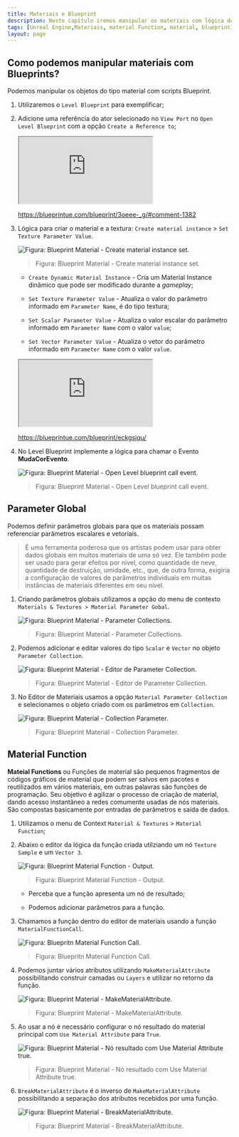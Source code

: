 ```yaml
---
title: Materiais e Blueprint
description: Neste capítulo iremos manipular os materiais com lógica de script Blueprint e construir funções para utilizar dentro dos materiais.
tags: [Unreal Engine,Materiais, material Function, material, blueprint]
layout: page
---
```


## Como podemos manipular materiais com Blueprints?

Podemos manipular os objetos do tipo material com scripts Blueprint.

1. Utilizaremos o `Level Blueprint` para exemplificar;

2. Adicione uma referência do ator selecionado no `View Port` no `Open Level Blueprint` com a opção `Create a Reference to`;

     <iframe title="Cafegeek - Material and Material #1 Click Objects and Change Color" src="https://blueprintue.com/render/3oeee-_g/" scrolling="no" allowfullscreen></iframe>

     <https://blueprintue.com/blueprint/3oeee-_g/#comment-1382>

3. Lógica para criar o material e a textura: `Create material instance` > `Set Texture Parameter Value`.

    ![Figura: Blueprint Material - Create material instance set.](../imagens/materiais/ue4_material_bp_create_material_instance_set.webp "Figura: Blueprint Material - Create material instance set.")

    > Figura: Blueprint Material - Create material instance set.

    - `Create Dynamic Material Instance` - Cria um Material Instance dinâmico que pode ser modificado durante a *gameplay*;

    - `Set Texture Parameter Value` - Atualiza o valor do parâmetro informado em `Parameter Name`, é do tipo textura;

    - `Set Scalar Parameter Value` - Atualiza o valor escalar do parâmetro informado em `Parameter Name` com o valor `value`;

    - `Set Vector Parameter Value` - Atualiza o vetor do parâmetro informado em `Parameter Name` com o valor `value`.

     <iframe title="Cafegeek - Material and Blueprint #2 Create Dynanmic Material Instance and Set" src="https://blueprintue.com/render/eckgsjqu/" scrolling="no" allowfullscreen></iframe>

    <https://blueprintue.com/blueprint/eckgsjqu/>

4. No Level Blueprint implemente a lógica para chamar o Evento **MudaCorEvento**.

    ![Figura: Blueprint Material - Open Level blueprint call event.](../imagens/materiais/ue4_material_bp_level_blueprint_call_event.webp "Figura: Blueprint Material - Open Level blueprint call event.")

    > Figura: Blueprint Material - Open Level blueprint call event.

## Parameter Global

Podemos definir parâmetros globais para que os materiais possam referenciar parâmetros escalares e vetoriais.

> É uma ferramenta poderosa que os artistas podem usar para obter dados globais em muitos materiais de uma só vez. Ele também pode ser usado para gerar efeitos por nível, como quantidade de neve, quantidade de destruição, umidade, etc., que, de outra forma, exigiria a configuração de valores de parâmetros individuais em muitas instâncias de materiais diferentes em seu nível.

1. Criando parâmetros globais utilizamos a opção do menu de contexto `Materials & Textures > Material Parameter Gobal`.

    ![Figura: Blueprint Material - Parameter Collections.](../imagens/materiais/unreal_engine_material_menu_parameter_collection.webp "Figura: Blueprint Material - Parameter Collections.")

    > Figura: Blueprint Material - Parameter Collections.

2. Podemos adicionar e editar valores do tipo `Scalar` e `Vector` no objeto `Parameter Collection`.

    ![Figura: Blueprint Material - Editor de Parameter Collection.](../imagens/materiais/unreal_engine_material_edit_parameter_collection.webp "Figura: Blueprint Material - Editor de Parameter Collection.")

    > Figura: Blueprint Material - Editor de Parameter Collection.

3. No Editor de Materiais usamos a opção `Material Parameter Collection` e selecionamos o objeto criado com os parâmetros em `Collection`.

    ![Figura: Blueprint Material - Collection Parameter.](../imagens/materiais/unreal_engine_material_collectionparameter.webp "Figura: Blueprint Material - Collection Parameter.")

    > Figura: Blueprint Material - Collection Parameter.

## Material Function

**Mateial Functions** ou Funções de material são pequenos fragmentos de códigos gráficos de material que podem ser salvos em pacotes e reutilizados em vários materiais, em outras palavras são funções de programação. Seu objetivo é agilizar o processo de criação de material, dando acesso instantâneo a redes comumente usadas de nós materiais.
São compostas basicamente por entradas de parâmetros e saída de dados.

1. Utilizamos o menu de Context `Material & Textures` > `Material Function`;

1. Abaixo o editor da lógica da função criada utilziando um nó  `Texture Sample` e um `Vector 3`.

    ![Figura: Blueprint Material Function - Output.](../imagens/materiais/unreal_engine_material_function_output.webp "Figura: Blueprint Material Function - Output.")

    > Figura: Blueprint Material Function - Output.

    - Perceba que a função apresenta um nó de resultado;

    - Podemos adicionar parâmetros para a função.

1. Chamamos a função dentro do editor de materiais usando a função `MaterialFunctionCall`.

    ![Figura: Bluepritn Material Function Call.](../imagens/materiais/unreal_engine_material_function_call.webp "Figura: Bluepritn Material Function Call.")

    > Figura: Bluepritn Material Function Call.

1. Podemos juntar vários atributos utilizando `MakeMaterialAttribute` possibilitando construir camadas ou `Layers` e utilizar no retorno da função.

    ![Figura: Blueprint Material - MakeMaterialAttribute.](../imagens/materiais/unreal_engine_material_function_makematerialattributes.webp "Figura: Blueprint Material - MakeMaterialAttribute.")

    > Figura: Blueprint Material - MakeMaterialAttribute.

1. Ao usar a nó é necessário configurar o nó resultado do material principal com `Use Material Attribute` para `True`.

    ![Figura: Blueprint Material - Nó resultado com Use Material Attribute true.](../imagens/materiais/unreal_engine_material_use_material_attributes.webp "Figura: Blueprint Material - Nó resultado com Use Material Attribute true.")

    > Figura: Blueprint Material - Nó resultado com Use Material Attribute true.

1. `BreakMaterialAttribute` é o inverso de `MakeMaterialAttribute` possibilitando a separação dos atributos recebidos por uma função.

    ![Figura: Blueprint Material - BreakMaterialAttribute.](../imagens/materiais/unreal_engine_material_breakmaterialattributes.webp "Figura: Blueprint Material - BreakMaterialAttribute.")

    > Figura: Blueprint Material - BreakMaterialAttribute.
